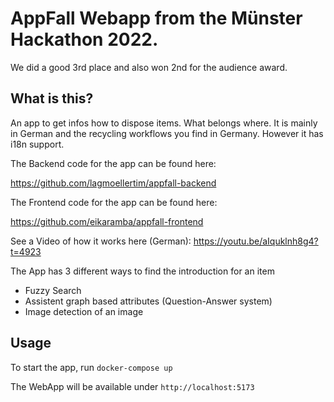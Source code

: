 # AppFall Webapp from the Münster Hackathon 2022.

We did a good 3rd place and also won 2nd for the audience award.

## What is this?

An app to get infos how to dispose items. What belongs where. It is mainly in German and the recycling workflows you find in Germany. However it has i18n support.

The Backend code for the app can be found here:

https://github.com/lagmoellertim/appfall-backend

The Frontend code for the app can be found here:

https://github.com/eikaramba/appfall-frontend



See a Video of how it works here (German): https://youtu.be/aIquklnh8g4?t=4923

The App has 3 different ways to find the introduction for an item

- Fuzzy Search
- Assistent graph based attributes (Question-Answer system)
- Image detection of an image


## Usage

To start the app, run `docker-compose up`

The WebApp will be available under `http://localhost:5173`
